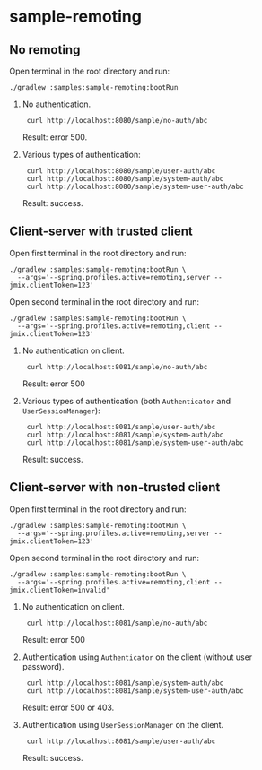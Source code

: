 # sample-remoting

## No remoting

Open terminal in the root directory and run:

    ./gradlew :samples:sample-remoting:bootRun

1. No authentication.
    
        curl http://localhost:8080/sample/no-auth/abc  
        
    Result: error 500.
    
2. Various types of authentication:

        curl http://localhost:8080/sample/user-auth/abc
        curl http://localhost:8080/sample/system-auth/abc
        curl http://localhost:8080/sample/system-user-auth/abc
    
    Result: success.

## Client-server with trusted client

Open first terminal in the root directory and run:

    ./gradlew :samples:sample-remoting:bootRun \
      --args='--spring.profiles.active=remoting,server --jmix.clientToken=123'     

Open second terminal in the root directory and run:

    ./gradlew :samples:sample-remoting:bootRun \
      --args='--spring.profiles.active=remoting,client --jmix.clientToken=123'     

1. No authentication on client.

        curl http://localhost:8081/sample/no-auth/abc 

    Result: error 500

2. Various types of authentication (both `Authenticator` and `UserSessionManager`):

        curl http://localhost:8081/sample/user-auth/abc
        curl http://localhost:8081/sample/system-auth/abc
        curl http://localhost:8081/sample/system-user-auth/abc
    
    Result: success.

## Client-server with non-trusted client

Open first terminal in the root directory and run:

    ./gradlew :samples:sample-remoting:bootRun \
      --args='--spring.profiles.active=remoting,server --jmix.clientToken=123'     

Open second terminal in the root directory and run:

    ./gradlew :samples:sample-remoting:bootRun \
      --args='--spring.profiles.active=remoting,client --jmix.clientToken=invalid'     

1. No authentication on client.

        curl http://localhost:8081/sample/no-auth/abc 

    Result: error 500
    
2. Authentication using `Authenticator` on the client (without user password). 

        curl http://localhost:8081/sample/system-auth/abc
        curl http://localhost:8081/sample/system-user-auth/abc
         
    Result: error 500 or 403.

3. Authentication using `UserSessionManager` on the client. 

        curl http://localhost:8081/sample/user-auth/abc
         
    Result: success.

